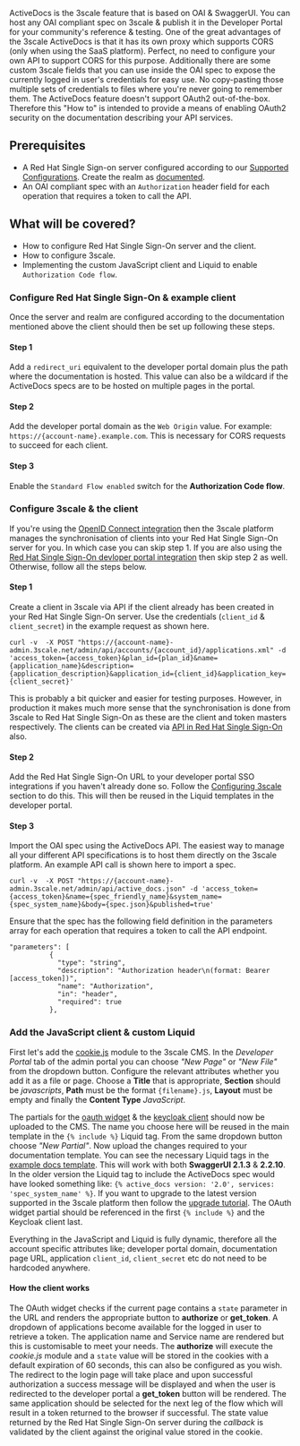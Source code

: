 ActiveDocs is the 3scale feature that is based on OAI & SwaggerUI. You can host any OAI compliant spec on 3scale & publish it in the Developer Portal for your community's reference & testing. One of the great advantages of the 3scale ActiveDocs is that it has its own proxy which supports CORS (only when using the SaaS platform). Perfect, no need to configure your own API to support CORS for this purpose. Additionally there are some custom 3scale fields that you can use inside the OAI spec to expose the currently logged in user's credentials for easy use. No copy-pasting those multiple sets of credentials to files where you're never going to remember them. The ActiveDocs feature doesn't support OAuth2 out-of-the-box. Therefore this "How to" is intended to provide a means of enabling OAuth2 security on the documentation describing your API services.

Prerequisites
-------------

*   A Red Hat Single Sign-on server configured according to our [Supported Configurations](https://access.redhat.com/articles/2798521#apicast-3x-support-4). Create the realm as [documented](https://access.redhat.com/documentation/en-us/red_hat_3scale/2.saas/html/developer_portal/authentication#enabling_and_disabling_authentication_via_red_hat_single_sign_on_7_0).
*   An OAI compliant spec with an `Authorization` header field for each operation that requires a token to call the API.

What will be covered?
---------------------

*   How to configure Red Hat Single Sign-On server and the client.
*   How to configure 3scale.
*   Implementing the custom JavaScript client and Liquid to enable `Authorization Code flow`.

### Configure Red Hat Single Sign-On & example client

Once the server and realm are configured according to the documentation mentioned above the client should then be set up following these steps.

#### Step 1
Add a `redirect_uri` equivalent to the developer portal domain plus the path where the documentation is hosted. This value can also be a wildcard if the ActiveDocs specs are to be hosted on multiple pages in the portal.

#### Step 2
Add the developer portal domain as the `Web Origin` value. For example: `https://{account-name}.example.com`. This is necessary for CORS requests to succeed for each client.

#### Step 3
Enable the `Standard Flow enabled` switch for the **Authorization Code flow**.

### Configure 3scale & the client

If you're using the [OpenID Connect integration](https://access.redhat.com/documentation/en-us/red_hat_3scale/2.saas/html/api_authentication/rhsso) then the 3scale platform manages the synchronisation of clients into your Red Hat Single Sign-On server for you. In which case you can skip step 1. If you are also using the [Red Hat Single Sign-On devloper portal integration](https://access.redhat.com/documentation/en-us/red_hat_3scale/2.saas/html/developer_portal/authentication#enabling_and_disabling_authentication_via_red_hat_single_sign_on_7_0) then skip step 2 as well. Otherwise, follow all the steps below.

#### Step 1
Create a client in 3scale via API if the client already has been created in your Red Hat Single Sign-On server. Use the credentials (`client_id` & `client_secret`) in the example request as shown here.


    curl -v  -X POST "https://{account-name}-admin.3scale.net/admin/api/accounts/{account_id}/applications.xml" -d 'access_token={access_token}&plan_id={plan_id}&name={application_name}&description={application_description}&application_id={client_id}&application_key={client_secret}'
 

This is probably a bit quicker and easier for testing purposes. However, in production it makes much more sense that the synchronisation is done from 3scale to Red Hat Single Sign-On as these are the client and token masters respectively. The clients can be created via [API in Red Hat Single Sign-On](https://access.redhat.com/documentation/en-us/red_hat_single_sign-on/7.0/html/securing_applications_and_services_guide/client_registration#example_using_curl_2) also.

#### Step 2
Add the Red Hat Single Sign-On URL to your developer portal SSO integrations if you haven't already done so. Follow the [Configuring 3scale](https://access.redhat.com/documentation/en-us/red_hat_3scale/2.saas/html/developer_portal/authentication#configuring_3scale) section to do this. This will then be reused in the Liquid templates in the developer portal.

#### Step 3
Import the OAI spec using the ActiveDocs API. The easiest way to manage all your different API specifications is to host them directly on the 3scale platform. An example API call is shown here to import a spec.


    curl -v  -X POST "https://{account-name}-admin.3scale.net/admin/api/active_docs.json" -d 'access_token={access_token}&name={spec_friendly_name}&system_name={spec_system_name}&body={spec.json}&published=true'


Ensure that the spec has the following field definition in the parameters array for each operation that requires a token to call the API endpoint.

```
"parameters": [
          {
            "type": "string",
            "description": "Authorization header\n(format: Bearer [access_token])",
            "name": "Authorization",
            "in": "header",
            "required": true
          },
```

### Add the JavaScript client & custom Liquid
First let's add the [cookie.js](https://github.com/kevprice83/activedocs-keycloak-client/blob/master/cookie.js) module to the 3scale CMS. In the *Developer Portal* tab of the admin portal you can choose *"New Page"* or *"New File"* from the dropdown button. Configure the relevant attributes whether you add it as a file or page. Choose a **Title** that is appropriate, **Section** should be *javascripts*, **Path** must be the format `{filename}.js`, **Layout** must be empty and finally the **Content Type** *JavaScript*.

The partials for the [oauth widget](https://github.com/kevprice83/activedocs-keycloak-client/blob/master/widget.js) & the [keycloak client](https://github.com/kevprice83/activedocs-keycloak-client/blob/master/auth.js) should now be uploaded to the CMS. The name you choose here will be reused in the main template in the `{% include %}` Liquid tag. From the same dropdown button choose *"New Partial"*. Now upload the changes required to your documentation template. You can see the necessary Liquid tags in the [example docs template](https://github.com/kevprice83/activedocs-keycloak-client/blob/master/docs.html.liquid). This will work with both **SwaggerUI 2.1.3** & **2.2.10**. In the older version the Liquid tag to include the ActiveDocs spec would have looked something like: `{% active_docs version: '2.0', services: 'spec_system_name' %}`. If you want to upgrade to the latest version supported in the 3scale platform then follow the [upgrade tutorial](https://access.redhat.com/documentation/en-us/red_hat_3scale/2.saas/html/api_documentation/activedocs-upgrade-22). The OAuth widget partial should be referenced in the first `{% include %}` and the Keycloak client last.

Everything in the JavaScript and Liquid is fully dynamic, therefore all the account specific attributes like; developer portal domain, documentation page URL, application `client_id`, `client_secret` etc do not need to be hardcoded anywhere.

#### How the client works
The OAuth widget checks if the current page contains a `state` parameter in the URL and renders the appropriate button to **authorize** or **get_token**. A dropdown of applications become available for the logged in user to retrieve a token. The application name and Service name are rendered but this is customisable to meet your needs. The **authorize** will execute the *cookie.js* module and a `state` value will be stored in the cookies with a default expiration of 60 seconds, this can also be configured as you wish. The redirect to the login page will take place and upon successful authorization a success message will be displayed and when the user is redirected to the developer portal a **get_token** button will be rendered. The same application should be selected for the next leg of the flow which will result in a token returned to the browser if successful. The state value returned by the Red Hat Single Sign-On server during the *callback* is validated by the client against the original value stored in the cookie.
